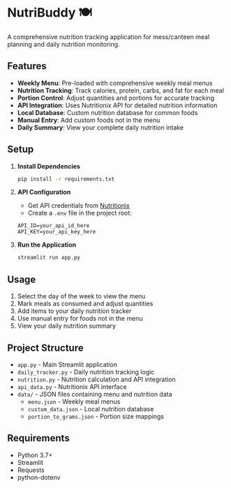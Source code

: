 # NutriBuddy 🍽️

A comprehensive nutrition tracking application for mess/canteen meal planning and daily nutrition monitoring.

## Features

- **Weekly Menu**: Pre-loaded with comprehensive weekly meal menus
- **Nutrition Tracking**: Track calories, protein, carbs, and fat for each meal
- **Portion Control**: Adjust quantities and portions for accurate tracking
- **API Integration**: Uses Nutritionix API for detailed nutrition information
- **Local Database**: Custom nutrition database for common foods
- **Manual Entry**: Add custom foods not in the menu
- **Daily Summary**: View your complete daily nutrition intake

## Setup

1. **Install Dependencies**
   ```bash
   pip install -r requirements.txt
   ```

2. **API Configuration**
   - Get API credentials from [Nutritionix](https://www.nutritionix.com/business/api)
   - Create a `.env` file in the project root:
   ```
   API_ID=your_api_id_here
   API_KEY=your_api_key_here
   ```

3. **Run the Application**
   ```bash
   streamlit run app.py
   ```

## Usage

1. Select the day of the week to view the menu
2. Mark meals as consumed and adjust quantities
3. Add items to your daily nutrition tracker
4. Use manual entry for foods not in the menu
5. View your daily nutrition summary

## Project Structure

- `app.py` - Main Streamlit application
- `daily_tracker.py` - Daily nutrition tracking logic
- `nutrition.py` - Nutrition calculation and API integration
- `api_data.py` - Nutritionix API interface
- `data/` - JSON files containing menu and nutrition data
  - `menu.json` - Weekly meal menus
  - `custom_data.json` - Local nutrition database
  - `portion_to_grams.json` - Portion size mappings

## Requirements

- Python 3.7+
- Streamlit
- Requests
- python-dotenv